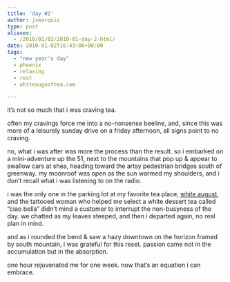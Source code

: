 ```yaml
---
title: 'day #2'
author: jsmarquis
type: post
aliases:
  - /2010/01/02/2010-01-day-2-html/
date: 2010-01-02T16:43:00+00:00
tags:
  - "new year's day"
  - phoenix
  - relaxing
  - rest
  - whiteaugusttea.com

---
```

it&#8217;s not so much that i was craving tea.

often my cravings force me into a no-nonsense beeline, and, since this was more of a leisurely sunday drive on a friday afternoon, all signs point to no craving.

no, what i was after was more the process than the result. so i embarked on a mini-adventure up the 51, next to the mountains that pop up & appear to swallow cars at shea, heading toward the artsy pedestrian bridges south of greenway. my moonroof was open as the sun warmed my shoulders, and i don&#8217;t recall what i was listening to on the radio.

i was the only one in the parking lot at my favorite tea place, <a href="http://www.whiteaugusttea.com/">white august</a>, and the tattooed woman who helped me select a white dessert tea called &#8220;ciao bella&#8221; didn&#8217;t mind a customer to interrupt the non-busyness of the day. we chatted as my leaves steeped, and then i departed again, no real plan in mind.

and as i rounded the bend & saw a hazy downtown on the horizon framed by south mountain, i was grateful for this reset. passion came not in the accumulation but in the absorption.

one hour rejuvenated me for one week. now that&#8217;s an equation i can embrace.